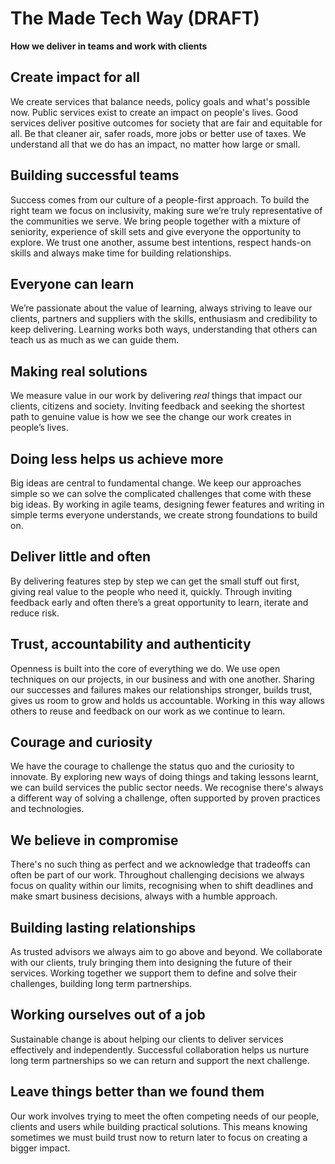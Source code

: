 # The Made Tech Way (DRAFT)

**How we deliver in teams and work with clients**

## Create impact for all
We create services that balance needs, policy goals and what's possible now. Public services exist to create an impact on people's lives. Good services deliver positive outcomes for society that are fair and equitable for all. Be that cleaner air, safer roads, more jobs or better use of taxes. We understand all that we do has an impact, no matter how large or small. 

## Building successful teams
Success comes from our culture of a people-first approach. To build the right team we focus on inclusivity, making sure we’re truly representative of the communities we serve. We bring people together with a mixture of seniority, experience of skill sets and give everyone the opportunity to explore. We trust one another, assume best intentions, respect hands-on skills and always make time for building relationships.

## Everyone can learn
We’re passionate about the value of learning, always striving to leave our clients, partners and suppliers with the skills, enthusiasm and credibility to keep delivering. Learning works both ways, understanding that others can teach us as much as we can guide them. 

## Making real solutions
We measure value in our work by delivering _real_ things that impact our clients, citizens and society. Inviting feedback and seeking the shortest path to genuine value is how we see the change our work creates in people’s lives. 

## Doing less helps us achieve more
Big ideas are central to fundamental change. We keep our approaches simple so we can solve the complicated challenges that come with these big ideas. By working in agile teams, designing fewer features and writing in simple terms everyone understands, we create strong foundations to build on.

## Deliver little and often
By delivering features step by step we can get the small stuff out first, giving real value to the people who need it, quickly. Through inviting feedback early and often there’s a great opportunity to learn, iterate and reduce risk.

## Trust, accountability and authenticity
Openness is built into the core of everything we do. We use open techniques on our projects, in our business and with one another. Sharing our successes and failures makes our relationships stronger, builds trust, gives us room to grow and holds us accountable. Working in this way allows others to reuse and feedback on our work as we continue to learn. 

## Courage and curiosity
We have the courage to challenge the status quo and the curiosity to innovate. By exploring new ways of doing things and taking lessons learnt, we can build services the public sector needs. We recognise there's always a different way of solving a challenge, often supported by proven practices and technologies.

## We believe in compromise
There's no such thing as perfect and we acknowledge that tradeoffs can often be part of our work. Throughout challenging decisions we always focus on quality within our limits, recognising when to shift deadlines and make smart business decisions, always with a humble approach.

## Building lasting relationships
As trusted advisors we always aim to go above and beyond. We collaborate with our clients, truly bringing them into designing the future of their services. Working together we support them to define and solve their challenges, building long term partnerships. 

## Working ourselves out of a job
Sustainable change is about helping our clients to deliver services effectively and independently. Successful collaboration helps us nurture long term partnerships so we can return and support the next challenge. 

## Leave things better than we found them
Our work involves trying to meet the often competing needs of our people, clients and users while building practical solutions. This means knowing sometimes we must build trust now to return later to focus on creating a bigger impact. 
